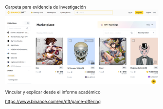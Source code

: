 Carpeta para evidencia de investigación
![plot](imagenes/1.png)
 

Vincular y explicar desde el informe académico


https://www.binance.com/en/nft/game-offering
